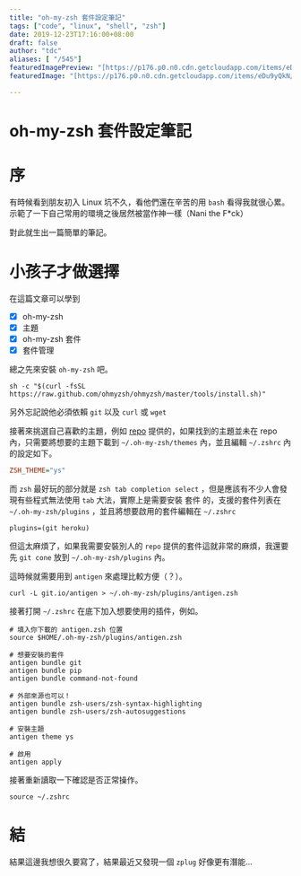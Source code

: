```yaml
---
title: "oh-my-zsh 套件設定筆記"
tags: ["code", "linux", "shell", "zsh"]
date: 2019-12-23T17:16:00+08:00
draft: false
author: "tdc"
aliases: [ "/545"]
featuredImagePreview: "[https://p176.p0.n0.cdn.getcloudapp.com/items/eDu9yQkN/collage.png][1]"
featuredImage: "[https://p176.p0.n0.cdn.getcloudapp.com/items/eDu9yQkN/collage.png][2]"

---
```

# oh-my-zsh 套件設定筆記

# 序

有時候看到朋友初入 Linux 坑不久，看他們還在辛苦的用 `bash` 看得我就很心累。示範了一下自己常用的環境之後居然被當作神一樣（Nani the F\*ck）  

對此就生出一篇簡單的筆記。  

# 小孩子才做選擇

在這篇文章可以學到  

- [x] oh-my-zsh
- [x] 主題
- [x] oh-my-zsh 套件
- [x] 套件管理

總之先來安裝 `oh-my-zsh` 吧。  

```shell
sh -c "$(curl -fsSL https://raw.github.com/ohmyzsh/ohmyzsh/master/tools/install.sh)"
```

另外忘記說他必須依賴 `git` 以及 `curl` 或 `wget`

接著來挑選自己喜歡的主題，例如 [repo][3] 提供的，如果找到的主題並未在 repo 內，只需要將想要的主題下載到 `~/.oh-my-zsh/themes` 內，並且編輯 `~/.zshrc` 內的設定如下。

```ini
ZSH_THEME="ys"
```

而 `zsh` 最好玩的部分就是 `zsh tab completion select` ，但是應該有不少人會發現有些程式無法使用 `tab` 大法，實際上是需要安裝 套件 的，支援的套件列表在 `~/.oh-my-zsh/plugins` ，並且將想要啟用的套件編輯在 `~/.zshrc` 

```shell
plugins=(git heroku)
```

但這太麻煩了，如果我需要安裝別人的 `repo` 提供的套件這就非常的麻煩，我還要先 `git cone` 放到 `~/.oh-my-zsh/plugins` 內。  

這時候就需要用到 `antigen` 來處理比較方便（？）。  

```shell
curl -L git.io/antigen > ~/.oh-my-zsh/plugins/antigen.zsh
```

接著打開 `~/.zshrc` 在底下加入想要使用的插件，例如。

```shell
# 填入你下載的 antigen.zsh 位置
source $HOME/.oh-my-zsh/plugins/antigen.zsh

# 想要安裝的套件
antigen bundle git
antigen bundle pip
antigen bundle command-not-found

# 外部來源也可以！
antigen bundle zsh-users/zsh-syntax-highlighting
antigen bundle zsh-users/zsh-autosuggestions

# 安裝主題
antigen theme ys

# 啟用
antigen apply
```

接著重新讀取一下確認是否正常操作。  

```shell
source ~/.zshrc
```

# 結

結果這邊我想很久要寫了，結果最近又發現一個 `zplug` 好像更有潛能...

  


[1]:	https://raw.githubusercontent.com/zsh-users/antigen/develop/antigen.png
[2]:	https://raw.githubusercontent.com/zsh-users/antigen/develop/antigen.png
[3]:	https://github.com/ohmyzsh/ohmyzsh/wiki/External-themes